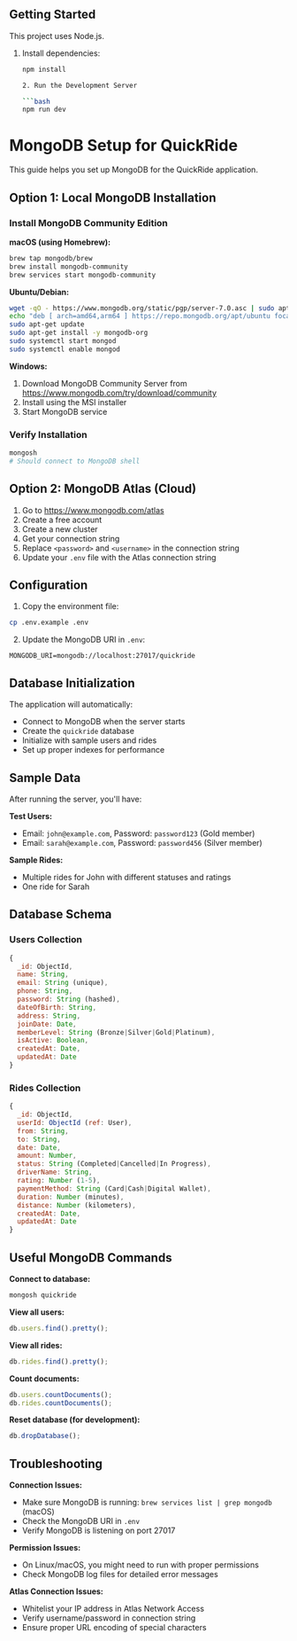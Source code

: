 ## Getting Started

This project uses Node.js.

1. Install dependencies:

   ```bash
   npm install

   2. Run the Development Server

   ```bash
   npm run dev

# MongoDB Setup for QuickRide

This guide helps you set up MongoDB for the QuickRide application.

## Option 1: Local MongoDB Installation

### Install MongoDB Community Edition

**macOS (using Homebrew):**

```bash
brew tap mongodb/brew
brew install mongodb-community
brew services start mongodb-community
```

**Ubuntu/Debian:**

```bash
wget -qO - https://www.mongodb.org/static/pgp/server-7.0.asc | sudo apt-key add -
echo "deb [ arch=amd64,arm64 ] https://repo.mongodb.org/apt/ubuntu focal/mongodb-org/7.0 multiverse" | sudo tee /etc/apt/sources.list.d/mongodb-org-7.0.list
sudo apt-get update
sudo apt-get install -y mongodb-org
sudo systemctl start mongod
sudo systemctl enable mongod
```

**Windows:**

1. Download MongoDB Community Server from https://www.mongodb.com/try/download/community
2. Install using the MSI installer
3. Start MongoDB service

### Verify Installation

```bash
mongosh
# Should connect to MongoDB shell
```

## Option 2: MongoDB Atlas (Cloud)

1. Go to https://www.mongodb.com/atlas
2. Create a free account
3. Create a new cluster
4. Get your connection string
5. Replace `<password>` and `<username>` in the connection string
6. Update your `.env` file with the Atlas connection string

## Configuration

1. Copy the environment file:

```bash
cp .env.example .env
```

2. Update the MongoDB URI in `.env`:

```env
MONGODB_URI=mongodb://localhost:27017/quickride
```

## Database Initialization

The application will automatically:

- Connect to MongoDB when the server starts
- Create the `quickride` database
- Initialize with sample users and rides
- Set up proper indexes for performance

## Sample Data

After running the server, you'll have:

**Test Users:**

- Email: `john@example.com`, Password: `password123` (Gold member)
- Email: `sarah@example.com`, Password: `password456` (Silver member)

**Sample Rides:**

- Multiple rides for John with different statuses and ratings
- One ride for Sarah

## Database Schema

### Users Collection

```javascript
{
  _id: ObjectId,
  name: String,
  email: String (unique),
  phone: String,
  password: String (hashed),
  dateOfBirth: String,
  address: String,
  joinDate: Date,
  memberLevel: String (Bronze|Silver|Gold|Platinum),
  isActive: Boolean,
  createdAt: Date,
  updatedAt: Date
}
```

### Rides Collection

```javascript
{
  _id: ObjectId,
  userId: ObjectId (ref: User),
  from: String,
  to: String,
  date: Date,
  amount: Number,
  status: String (Completed|Cancelled|In Progress),
  driverName: String,
  rating: Number (1-5),
  paymentMethod: String (Card|Cash|Digital Wallet),
  duration: Number (minutes),
  distance: Number (kilometers),
  createdAt: Date,
  updatedAt: Date
}
```

## Useful MongoDB Commands

**Connect to database:**

```bash
mongosh quickride
```

**View all users:**

```javascript
db.users.find().pretty();
```

**View all rides:**

```javascript
db.rides.find().pretty();
```

**Count documents:**

```javascript
db.users.countDocuments();
db.rides.countDocuments();
```

**Reset database (for development):**

```javascript
db.dropDatabase();
```

## Troubleshooting

**Connection Issues:**

- Make sure MongoDB is running: `brew services list | grep mongodb` (macOS)
- Check the MongoDB URI in `.env`
- Verify MongoDB is listening on port 27017

**Permission Issues:**

- On Linux/macOS, you might need to run with proper permissions
- Check MongoDB log files for detailed error messages

**Atlas Connection Issues:**

- Whitelist your IP address in Atlas Network Access
- Verify username/password in connection string
- Ensure proper URL encoding of special characters
